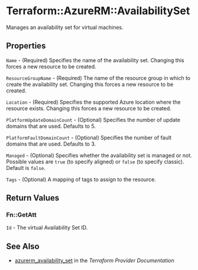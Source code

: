 # Terraform::AzureRM::AvailabilitySet

Manages an availability set for virtual machines.

## Properties

`Name` - (Required) Specifies the name of the availability set. Changing this forces a new resource to be created.

`ResourceGroupName` - (Required) The name of the resource group in which to create the availability set. Changing this forces a new resource to be created.

`Location` - (Required) Specifies the supported Azure location where the resource exists. Changing this forces a new resource to be created.

`PlatformUpdateDomainCount` - (Optional) Specifies the number of update domains that are used. Defaults to 5.

`PlatformFaultDomainCount` - (Optional) Specifies the number of fault domains that are used. Defaults to 3.

`Managed` - (Optional) Specifies whether the availability set is managed or not. Possible values are `true` (to specify aligned) or `false` (to specify classic). Default is `false`.

`Tags` - (Optional) A mapping of tags to assign to the resource.


## Return Values

### Fn::GetAtt

`Id` - The virtual Availability Set ID.

## See Also

* [azurerm_availability_set](https://www.terraform.io/docs/providers/azurerm/r/availability_set.html) in the _Terraform Provider Documentation_